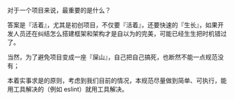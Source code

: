 对于一个项目来说，最重要的是什么？

答案是『活着』，尤其是初创项目，不仅要『活着』，还要快速的『生长』，如果开发人员还在纠结怎么搭建框架和架构才是自以为的完美，可能已经生生把时机错过了。

当然，为了避免项目变成一座『屎山』，自己把自己搞死，也断然不能一点规范没有；

本着实事求是的原则，考虑到我们目前的情况，本规范尽量做到简单、可执行，能用工具解决的（例如 eslint）就用工具解决。